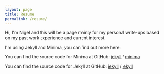 ```yaml
---
layout: page
title: Resume
permalink: /resume/
---
```


Hi, I'm Nigel and this will be a page mainly for my personal write-ups based on my past work experience and current interest.


I'm using Jekyll and Minima, you can find out more here:

You can find the source code for Minima at GitHub:
[jekyll][jekyll-organization] /
[minima](https://github.com/jekyll/minima)

You can find the source code for Jekyll at GitHub:
[jekyll][jekyll-organization] /
[jekyll](https://github.com/jekyll/jekyll)


[jekyll-organization]: https://github.com/jekyll
